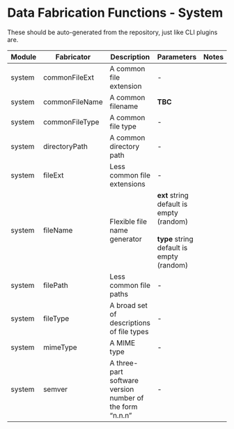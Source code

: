# Data Fabrication Functions - System

These should be auto-generated from the repository, just like CLI plugins are.

| **Module** | **Fabricator** | **Description** | **Parameters** | **Notes** |
| --- | --- | --- | --- | --- |
| system | commonFileExt | A common file extension | \-  |     |
| system | commonFileName | A common filename | **TBC** |     |
| system | commonFileType | A common file type | \-  |     |
| system | directoryPath | A common directory path | \-  |     |
| system | fileExt | Less common file extensions | \-  |     |
| system | fileName | Flexible file name generator | **ext** string default is empty (random)<br><br>**type** string default is empty (random) |     |
| system | filePath | Less common file paths | \-  |     |
| system | fileType | A broad set of descriptions of file types | \-  |     |
| system | mimeType | A MIME type | \-  |     |
| system | semver | A three-part software version number of the form “n.n.n” | \-  |     |